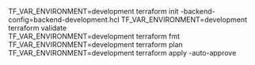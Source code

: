 TF_VAR_ENVIRONMENT=development terraform init -backend-config=backend-development.hcl
TF_VAR_ENVIRONMENT=development terraform validate  
TF_VAR_ENVIRONMENT=development terraform fmt  
TF_VAR_ENVIRONMENT=development terraform plan
TF_VAR_ENVIRONMENT=development terraform apply -auto-approve